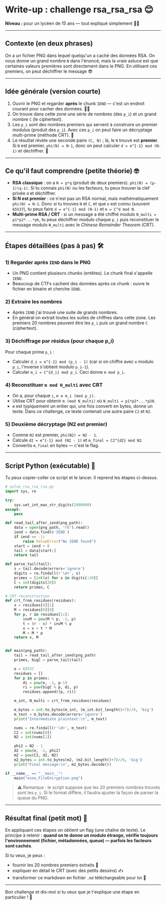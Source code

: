# Write-up : challenge **rsa_rsa_rsa** 😊

**Niveau :** pour un lycéen de 15 ans — tout expliqué simplement 🧑‍🏫

---

## Contexte (en deux phrases)

On a un fichier PNG dans lequel quelqu'un a caché des données RSA. On nous donne un grand nombre `N` dans l'énoncé, mais la vraie astuce est que certaines valeurs premières sont directement dans le PNG. En utilisant ces premiers, on peut déchiffrer le message 😎

---

## Idée générale (version courte)

1. Ouvrir le PNG et regarder **après** le chunk `IEND` — c'est un endroit courant pour cacher des données. 🕵️‍♂️
2. On trouve dans cette zone une série de nombres (des `p_i`) et un grand nombre `C` (le ciphertext).
3. Les `p_i` sont des nombres premiers qui servent à construire un premier modulus (produit des `p_i`). Avec ces `p_i` on peut faire un décryptage multi-prime (méthode CRT). 🔧
4. Le résultat révèle une seconde paire `(C, N)` ; là, le `N` trouvé est **premier**. Si `N` est premier, `phi(N) = N-1`, donc on peut calculer `d = e^{-1} mod (N-1)` et déchiffrer. 🎉

---

## Ce qu'il faut comprendre (petite théorie) 🤓

* **RSA classique** : on a `N = p*q` (produit de deux premiers). `phi(N) = (p-1)(q-1)`. Si tu connais `phi(N)` ou les facteurs, tu peux trouver la clef privée `d` et déchiffrer.
* **Si N est premier** : ce n'est pas un RSA normal, mais mathématiquement `phi(N) = N-1`. Donc si tu trouves `N` et `C`, et que `e` est connu (souvent `65537`), tu peux faire `d = e^{-1} mod (N-1)` et `m = C^d mod N`.
* **Multi-prime RSA / CRT** : si un message a été chiffré modulo `N_multi = p1*p2*...*pk`, tu peux déchiffrer modulo chaque `p_i` puis reconstituer le message modulo `N_multi` avec le *Chinese Remainder Theorem (CRT)*.

---

## Étapes détaillées (pas à pas) 🛠️

### 1) Regarder après `IEND` dans le PNG

* Un PNG contient plusieurs chunks (entêtes). Le chunk final s'appelle `IEND`.
* Beaucoup de CTFs cachent des données après ce chunk : ouvre le fichier en binaire et cherche `IEND`.

### 2) Extraire les nombres

* Après `IEND` j'ai trouvé une suite de grands nombres.
* En général on extrait toutes les suites de chiffres dans cette zone. Les premiers 20 nombres peuvent être les `p_i` puis un grand nombre `C` (ciphertext).

### 3) Déchiffrage par résidus (pour chaque p_i)

Pour chaque prime `p_i` :

* Calculer `d_i = e^{-1} mod (p_i - 1)` (car si on chiffre avec `e` modulo `p_i`, l'inverse s'obtient modulo `p_i-1`).
* Calculer `m_i = C^{d_i} mod p_i`. Ceci donne `m mod p_i`.

### 4) Reconstituer `m mod N_multi` avec CRT

* On a, pour chaque `i`, `m ≡ m_i (mod p_i)`.
* Utilise CRT pour obtenir `m (mod N_multi)` où `N_multi = p1*p2*...*p20`.
* `m` est typiquement un entier qui, une fois converti en bytes, donne un texte. Dans ce challenge, ce texte contenait une autre paire `C2` et `N2`.

### 5) Deuxième décryptage (N2 est premier)

* Comme `N2` est premier, `phi(N2) = N2 - 1`.
* Calcule `d2 = e^{-1} mod (N2 - 1)` et `m_final = C2^{d2} mod N2`.
* Convertis `m_final` en bytes — c'est le flag.

---

## Script Python (exécutable) 🐍

Tu peux copier-coller ce script et le lancer. Il reprend les étapes ci-dessus.

```python
# solve_rsa_rsa_rsa.py
import sys, re

try:
    sys.set_int_max_str_digits(2000000)
except:
    pass

def read_tail_after_iend(png_path):
    data = open(png_path, "rb").read()
    iend = data.find(b'IEND')
    if iend == -1:
        raise ValueError("No IEND found")
    start = iend + 8
    tail = data[start:]
    return tail

def parse_tail(tail):
    s = tail.decode(errors='ignore')
    digits = re.findall(r'\d+', s)
    primes = [int(x) for x in digits[:20]]
    C = int(digits[20])
    return primes, C

# CRT reconstruction
def crt_from_residues(residues):
    x = residues[0][1]
    M = residues[0][0]
    for p, r in residues[1:]:
        invM = pow(M % p, -1, p)
        t = (r - x) * invM % p
        x = x + t * M
        M = M * p
    return x, M


def main(png_path):
    tail = read_tail_after_iend(png_path)
    primes, bigC = parse_tail(tail)

    e = 65537
    residues = []
    for p in primes:
        di = pow(e, -1, p-1)
        ri = pow(bigC % p, di, p)
        residues.append((p, ri))

    m_int, N_multi = crt_from_residues(residues)

    m_bytes = int.to_bytes(m_int, (m_int.bit_length()+7)//8, 'big')
    m_text = m_bytes.decode(errors='ignore')
    print("Intermediate plaintext:\n", m_text)

    nums = re.findall(r'\d+', m_text)
    C2 = int(nums[0])
    N2 = int(nums[1])

    phi2 = N2 - 1
    d2 = pow(e, -1, phi2)
    m2 = pow(C2, d2, N2)
    m2_bytes = int.to_bytes(m2, (m2.bit_length()+7)//8, 'big')
    print("Final message:\n", m2_bytes.decode())

if __name__ == "__main__":
    main("esna_FileEncryption.png")
```

> ⚠️ Remarque : le script suppose que les 20 premiers nombres trouvés sont les `p_i`. Si le format diffère, il faudra ajuster la façon de parser la queue du PNG.

---

## Résultat final (petit mot) 🎯

En appliquant ces étapes on obtient un flag (une chaîne de texte). Le principe à retenir : **quand on te donne un modulo étrange, vérifie toujours l'environnement (fichier, métadonnées, queue) — parfois les facteurs sont cachés**.

Si tu veux, je peux :

* fournir les 20 nombres premiers extraits 👀
* expliquer en détail le CRT (avec des petits dessins) ✍️
* transformer ce markdown en fichier `.md` téléchargeable pour toi 🙂

---

Bon challenge et dis-moi si tu veux que je t'explique une étape en particulier ! 🎉
